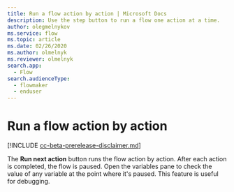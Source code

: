 ```yaml
---
title: Run a flow action by action | Microsoft Docs
description: Use the step button to run a flow one action at a time.
author: olegmelnykov
ms.service: flow
ms.topic: article
ms.date: 02/26/2020
ms.author: olmelnyk
ms.reviewer: olmelnyk
search.app: 
  - Flow
search.audienceType: 
  - flowmaker
  - enduser
---
```


# Run a flow action by action

[!INCLUDE [cc-beta-prerelease-disclaimer.md](../../includes/cc-beta-prerelease-disclaimer.md)]

The **Run next action** button runs the flow action by action. After each action is completed, the flow is paused. Open the variables pane to check the value of any variable at the point where it's paused. This feature is useful for debugging.